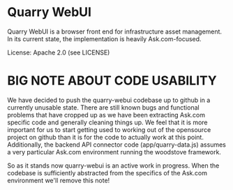 Quarry WebUI
============

Quarry WebUI is a browser front end for infrastructure asset management. In its
current state, the implementation is heavily Ask.com-focused.

License: Apache 2.0 (see LICENSE)

BIG NOTE ABOUT CODE USABILITY
=============================

We have decided to push the quarry-webui codebase up to github in a currently
unusable state. There are still known bugs and functional problems that have
cropped up as we have been extracting Ask.com specific code and generally
cleaning things up. We feel that it is more important for us to start getting
used to working out of the opensource project on github than it is for the
code to actually work at this point. Additionally, the backend API connector
code (app/quarry-data.js) assumes a very particular Ask.com environment running
the woodstove framework.

So as it stands now quarry-webui is an active work in progress. When the
codebase is sufficiently abstracted from the specifics of the Ask.com
environment we'll remove this note!